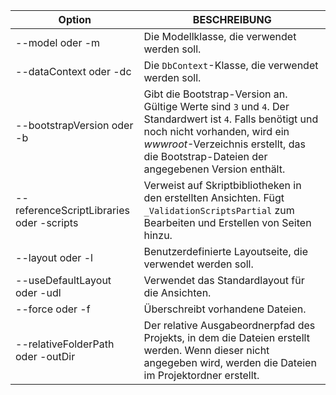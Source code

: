 <!-- Options common to Razor Pages and Controller -->
| Option               | BESCHREIBUNG|
| ----------------- | ------------ |
| --model oder -m  | Die Modellklasse, die verwendet werden soll. |
| --dataContext oder -dc  | Die `DbContext`-Klasse, die verwendet werden soll. |
| --bootstrapVersion oder -b  | Gibt die Bootstrap-Version an. Gültige Werte sind `3` und `4`. Der Standardwert ist `4`. Falls benötigt und noch nicht vorhanden, wird ein *wwwroot*-Verzeichnis erstellt, das die Bootstrap-Dateien der angegebenen Version enthält. |
| --referenceScriptLibraries oder -scripts |  Verweist auf Skriptbibliotheken in den erstellten Ansichten. Fügt `_ValidationScriptsPartial` zum Bearbeiten und Erstellen von Seiten hinzu. |
| --layout oder -l | Benutzerdefinierte Layoutseite, die verwendet werden soll. |
| --useDefaultLayout oder -udl | Verwendet das Standardlayout für die Ansichten. |
| --force oder -f | Überschreibt vorhandene Dateien. |
| --relativeFolderPath oder -outDir | Der relative Ausgabeordnerpfad des Projekts, in dem die Dateien erstellt werden. Wenn dieser nicht angegeben wird, werden die Dateien im Projektordner erstellt. |